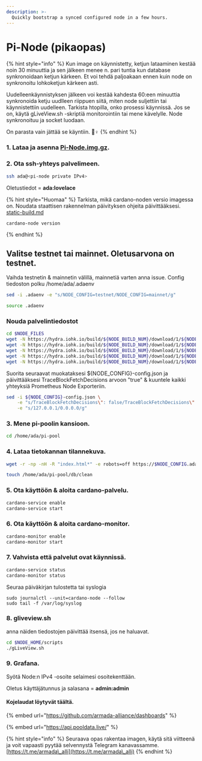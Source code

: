 ```yaml
---
description: >-
  Quickly bootstrap a synced configured node in a few hours.
---
```


# Pi-Node (pikaopas)

{% hint style="info" %}
Kun image on käynnistetty, ketjun lataaminen kestää noin 30 minuuttia ja sen jälkeen menee n. pari tuntia kun database synkronoidaan ketjun kärkeen. Et voi tehdä paljoakaan ennen kuin node on synkronoitu lohkoketjun kärkeen asti.

Uudelleenkäynnistyksen jälkeen voi kestää kahdesta 60:een minuuttia synkronoida ketju uudlleen riippuen siitä, miten node suljettiin tai käynnistettiin uudelleen. Tarkista htopilla, onko prosessi käynnissä. Jos se on, käytä gLiveView.sh -skriptiä monitorointiin tai mene kävelylle. Node synkronoituu ja socket luodaan.

On parasta vain jättää se käyntiin. 🏃♀
{% endhint %}


### **1. Lataa ja asenna** [**Pi-Node.img.gz**](https://mainnet.adamantium.online/Pi-Node.img.gz)**.**

### 2. Ota ssh-yhteys palvelimeen.

```bash
ssh ada@<pi-node private IPv4>
```

Oletustiedot = **ada:lovelace**

{% hint style="Huomaa" %}
Tarkista, mikä cardano-noden versio imagessa on. Noudata staattisen rakennelman päivityksen ohjeita päivittääksesi. [static-build.md](../updating-a-cardano-node/static-build.md "mention")

```bash
cardano-node version
```
{% endhint %}

## Valitse testnet tai mainnet. Oletusarvona on testnet.
Vaihda testnetin & mainnetin välillä, mainnetiä varten anna issue. Config tiedoston polku /home/ada/.adaenv
```bash
sed -i .adaenv -e "s/NODE_CONFIG=testnet/NODE_CONFIG=mainnet/g"
```
```bash
source .adaenv
```
### Nouda palvelintiedostot

```bash
cd $NODE_FILES
wget -N https://hydra.iohk.io/build/${NODE_BUILD_NUM}/download/1/${NODE_CONFIG}-config.json
wget -N https://hydra.iohk.io/build/${NODE_BUILD_NUM}/download/1/${NODE_CONFIG}-byron-genesis.json
wget -N https://hydra.iohk.io/build/${NODE_BUILD_NUM}/download/1/${NODE_CONFIG}-shelley-genesis.json
wget -N https://hydra.iohk.io/build/${NODE_BUILD_NUM}/download/1/${NODE_CONFIG}-alonzo-genesis.json
wget -N https://hydra.iohk.io/build/${NODE_BUILD_NUM}/download/1/${NODE_CONFIG}-topology.json
```

Suorita seuraavat muokataksesi ${NODE_CONFIG}-config.json ja päivittääksesi TraceBlockFetchDecisions arvoon "true" & kuuntele kaikki yhteyksiä Prometheus Node Exporteriin.

```bash
sed -i ${NODE_CONFIG}-config.json \
    -e "s/TraceBlockFetchDecisions\": false/TraceBlockFetchDecisions\": true/g" \
    -e "s/127.0.0.1/0.0.0.0/g"
```

### 3. Mene pi-poolin kansioon.

```bash
cd /home/ada/pi-pool
```

### 4. Lataa tietokannan tilannekuva.

```bash
wget -r -np -nH -R "index.html*" -e robots=off https://$NODE_CONFIG.adamantium.online/db/
```
```bash
touch /home/ada/pi-pool/db/clean
```

### 5. Ota käyttöön & aloita cardano-palvelu.

```bash
cardano-service enable
cardano-service start
```

### 6. Ota käyttöön & aloita cardano-monitor.

```bash
cardano-monitor enable
cardano-monitor start
```

### 7. Vahvista että palvelut ovat käynnissä.

```bash
cardano-service status
cardano-monitor status
```

Seuraa päiväkirjan tulostetta tai syslogia

```
sudo journalctl --unit=cardano-node --follow
sudo tail -f /var/log/syslog
```

### 8. gliveview.sh
anna näiden tiedostojen päivittää itsensä, jos ne haluavat.

```bash
cd $NODE_HOME/scripts
./gLiveView.sh
```

### 9. Grafana.

Syötä Node:n IPv4 -osoite selaimesi osoitekenttään.

Oletus käyttäjätunnus ja salasana = **admin:admin**

#### Kojelaudat löytyvät täältä.

{% embed url="https://github.com/armada-alliance/dashboards" %}

{% embed url="https://api.pooldata.live/" %}

{% hint style="info" %}
Seuraava opas rakentaa imagen, käytä sitä viitteenä ja voit vapaasti pyytää selvennystä Telegram kanavassamme. [https://t.me/armada\_alli](https://t.me/armada\_alli)
{% endhint %}
